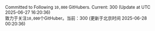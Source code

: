Committed to Following `10,000` GitHubers. Current: <!-- FOLLOWING_COUNT -->300<!-- FOLLOWING_COUNT --> (Update at UTC <!-- LAST_UPDATED -->2025-06-27 16:20:36<!-- LAST_UPDATED -->)<br>
致力于关注`10,000`个GitHuber。当前：<!-- FOLLOWING_COUNT -->300<!-- FOLLOWING_COUNT --> (更新于北京时间 <!-- LAST_UPDATED_CST -->2025-06-28 00:20:36<!-- LAST_UPDATED_CST -->)
